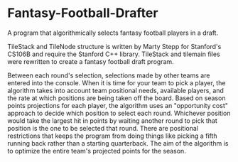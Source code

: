 # Fantasy-Football-Drafter
A program that algorithmically selects fantasy football players in a draft.


TileStack and TileNode structure is written by Marty Stepp for Stanford's CS106B and require the Stanford C++ library. TileStack and tilemain files were rewritten to create a fantasy football draft program.

Between each round's selection, selections made by other teams are entered into the console. When it is time for your team to pick a player, the algorithm takes into account team positional needs, available players, and the rate at which positions are being taken off the board. Based on season points projections for each player, the algorithm uses an "opportunity cost" approach to decide which position to select each round. Whichever position would take the largest hit in points by waiting another round to pick that position is the one to be selected that round. There are positional restrictions that keeps the program from doing things like picking a fifth running back rather than a starting quarterback. The aim of the algorithm is to optimize the entire team's projected points for the season.

